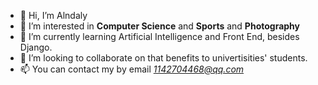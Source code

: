 - 👋 Hi, I’m Alndaly
- 👀 I’m interested in **Computer Science** and **Sports** and **Photography**
- 🌱 I’m currently learning Artificial Intelligence and Front End, besides Django.
- 💞️ I’m looking to collaborate on that benefits to univertisities' students.
- 📫 You can contact my by email *1142704468@qq.com*

<!---
Alndaly/Alndaly is a ✨ special ✨ repository because its `README.md` (this file) appears on your GitHub profile.
You can click the Preview link to take a look at your changes.
--->
